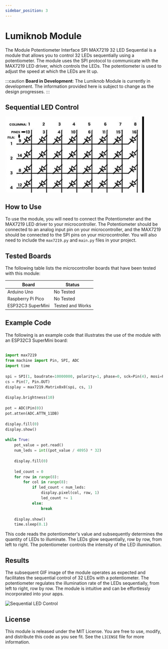 ```yaml
---
sidebar_position: 3
---
```


# Lumiknob Module


The Module Potentiometer Interface SPI MAX7219 32 LED Sequential is a module that allows you to control 32 LEDs sequentially using a potentiometer. The module uses the SPI protocol to communicate with the MAX7219 LED driver, which controls the LEDs. The potentiometer is used to adjust the speed at which the LEDs are lit up.
<!-- board in proccess designed -->
:::caution
**Board in Development**: The Lumiknob Module is currently in development. The information provided here is subject to change as the design progresses.
:::


## Sequential LED Control

![Sequential LED Control](/img/module/schematic.PNG)


## How to Use

To use the module, you will need to connect the Potentiometer and the MAX7219 LED driver to your microcontroller. The Potentiometer should be connected to an analog input pin on your microcontroller, and the MAX7219 should be connected to the SPI pins on your microcontroller. You will also need to include the `max7219.py` and `main.py` files in your project.

## Tested Boards

The following table lists the microcontroller boards that have been tested with this module:

| Board             | Status            |
|-------------------|-------------------|
| Arduino Uno       | No Tested         |
| Raspberry Pi Pico | No Tested         |
| ESP32C3 SuperMini | Tested and Works  |

## Example Code

The following is an example code that illustrates the use of the module with an ESP32C3 SuperMini board:

```python

import max7219
from machine import Pin, SPI, ADC
import time

spi = SPI(1, baudrate=10000000, polarity=1, phase=0, sck=Pin(4), mosi=Pin(6))
cs = Pin(7, Pin.OUT)
display = max7219.Matrix8x8(spi, cs, 1)

display.brightness(10)

pot = ADC(Pin(0))
pot.atten(ADC.ATTN_11DB)

display.fill(0)
display.show()

while True:
    pot_value = pot.read()
    num_leds = int((pot_value / 4095) * 32)

    display.fill(0)

    led_count = 0
    for row in range(8):
        for col in range(8):
            if led_count < num_leds:
                display.pixel(col, row, 1)
                led_count += 1
            else:
                break

    display.show()
    time.sleep(0.1)
```

This code reads the potentiometer's value and subsequently determines the quantity of LEDs to illuminate. The LEDs glow sequentially, row by row, from left to right. The potentiometer controls the intensity of the LED illumination.


## Results

The subsequent GIF image of the module operates as expected and facilitates the sequential control of 32 LEDs with a potentiometer. The potentiometer regulates the illumination rate of the LEDs sequentially, from left to right, row by row. The module is intuitive and can be effortlessly incorporated into your apps.

![Sequential LED Control](/img/module/resized_output.gif)

## License

This module is released under the MIT License. You are free to use, modify, and distribute this code as you see fit. See the `LICENSE` file for more information.